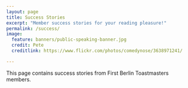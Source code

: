 ```yaml
---
layout: page
title: Success Stories
excerpt: "Member success stories for your reading pleasure!"
permalink: /success/
image:
  feature: banners/public-speaking-banner.jpg
  credit: Pete
  creditlink: https://www.flickr.com/photos/comedynose/3638971241/

---
```

This page contains success stories from First Berlin Toastmasters members.
